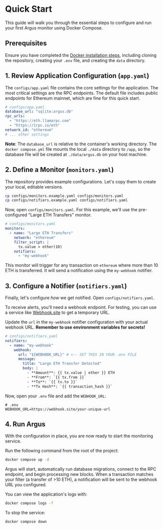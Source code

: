 # Quick Start

This guide will walk you through the essential steps to configure and run your first Argus monitor using Docker Compose.

## Prerequisites

Ensure you have completed the [Docker installation steps](./installation.md), including cloning the repository, creating your `.env` file, and creating the `data` directory.

## 1. Review Application Configuration (`app.yaml`)

The `configs/app.yaml` file contains the core settings for the application. The most critical settings are the RPC endpoints. The default file includes public endpoints for Ethereum mainnet, which are fine for this quick start.

```yaml
# configs/app.yaml
database_url: "sqlite:argus.db"
rpc_urls:
  - "https://eth.llamarpc.com"
  - "https://1rpc.io/eth"
network_id: "ethereum"
# ... other settings
```
**Note**: The `database_url` is relative to the container's working directory. The `docker compose.yml` file mounts the local `./data` directory to `/app`, so the database file will be created at `./data/argus.db` on your host machine.

## 2. Define a Monitor (`monitors.yaml`)

The repository provides example configurations. Let's copy them to create your local, editable versions.

```bash
cp configs/monitors.example.yaml configs/monitors.yaml
cp configs/notifiers.example.yaml configs/notifiers.yaml
```

Now, open `configs/monitors.yaml`. For this example, we'll use the pre-configured "Large ETH Transfers" monitor.

```yaml
# configs/monitors.yaml
monitors:
  - name: "Large ETH Transfers"
    network: "ethereum"
    filter_script: |
      tx.value > ether(10)
    notifiers:
      - "my-webhook"
```

This monitor will trigger for any transaction on `ethereum` where more than 10 ETH is transferred. It will send a notification using the `my-webhook` notifier.

## 3. Configure a Notifier (`notifiers.yaml`)

Finally, let's configure *how* we get notified. Open `configs/notifiers.yaml`.

To receive alerts, you'll need a webhook endpoint. For testing, you can use a service like [Webhook.site](https://webhook.site/) to get a temporary URL.

Update the `url` in the `my-webhook` notifier configuration with your actual webhook URL. **Remember to use environment variables for secrets!**

```yaml
# configs/notifiers.yaml
notifiers:
  - name: "my-webhook"
    webhook:
      url: "${WEBHOOK_URL}" # <-- SET THIS IN YOUR .env FILE
      message:
        title: "Large ETH Transfer Detected"
        body: |
          - **Amount**: {{ tx.value | ether }} ETH
          - **From**: `{{ tx.from }}`
          - **To**: `{{ tx.to }}`
          - **Tx Hash**: `{{ transaction_hash }}`
```
Now, open your `.env` file and add the `WEBHOOK_URL`:
```env
# .env
WEBHOOK_URL=https://webhook.site/your-unique-url
```

## 4. Run Argus

With the configuration in place, you are now ready to start the monitoring service.

Run the following command from the root of the project:

```bash
docker compose up -d
```

Argus will start, automatically run database migrations, connect to the RPC endpoint, and begin processing new blocks. When a transaction matches your filter (a transfer of >10 ETH), a notification will be sent to the webhook URL you configured.

You can view the application's logs with:
```bash
docker compose logs -f
```

To stop the service:
```bash
docker compose down
```
